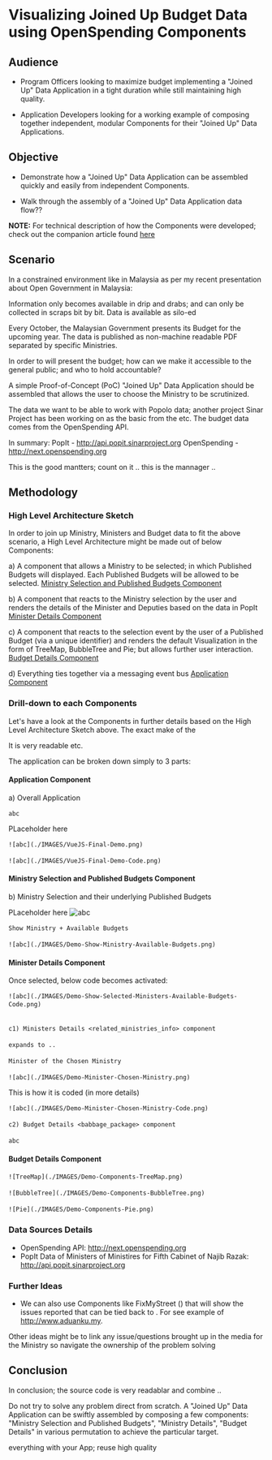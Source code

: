 # Visualizing Joined Up Budget Data using OpenSpending Components

## Audience

- Program Officers looking to maximize budget implementing a "Joined Up" Data Application in a tight duration while still maintaining high quality.

- Application Developers looking for a working example of composing together independent, modular Components for their "Joined Up" Data Applications.

## Objective

- Demonstrate how a "Joined Up" Data Application can be assembled quickly and easily from independent Components.

- Walk through the assembly of a "Joined Up" Data Application data flow??

**NOTE:** For technical description of how the Components were developed; check out the companion article found [here](./Porting-OpenSpending-Components-VueJS.md)

## Scenario

In a constrained environment like in Malaysia as per my recent presentation about Open Government in Malaysia:

Information only becomes available in drip and drabs; and can only be collected in scraps bit by bit.  Data is available as silo-ed

Every October, the Malaysian Government presents its Budget for the upcoming year.  The data is published as non-machine readable PDF separated by specific Ministries.

In order to will present the budget; how can we make it accessible to the general public; and who to hold accountable?

A simple Proof-of-Concept (PoC) "Joined Up" Data Application should be assembled that allows the user to choose the Ministry to be scrutinized.

The data we want to be able to work with Popolo data; another project Sinar Project has been working on as the basic from the etc.  The budget data comes from the OpenSpending API.  

In summary:
PopIt - http://api.popit.sinarproject.org
OpenSpending - http://next.openspending.org


This is the good mantters; count on it .. this is the mannager ..

## Methodology

### High Level Architecture Sketch

In order to join up Ministry, Ministers and Budget data to fit the above scenario, a High Level Architecture might be made out of below Components:

a) A component that allows a Ministry to be selected; in which Published Budgets will displayed.  Each Published Budgets will be allowed to be  selected. [Ministry Selection and Published Budgets Component](#ministry-selection-and-published-budgets-component)

b) A component that reacts to the Ministry selection by the user and renders the details of the Minister and Deputies based on the data in PopIt [Minister Details Component](#minister-details-component)

c) A component that reacts to the selection event by the user of a Published Budget (via a unique identifier) and renders the default Visualization in the form of TreeMap, BubbleTree and Pie; but allows  further user interaction. [Budget Details Component](#budget-details-component)

d) Everything ties together via a messaging event bus [Application Component](#application-component)

### Drill-down to each Components

Let's have a look at the Components in further details based on the High Level Architecture Sketch above.  The exact make of the 

It is very readable etc.

The application can be broken down simply to 3 parts:

#### Application Component

a) Overall Application

    abc

PLaceholder here 

    ![abc](./IMAGES/VueJS-Final-Demo.png)

    ![abc](./IMAGES/VueJS-Final-Demo-Code.png)

#### Ministry Selection and Published Budgets Component

b) Ministry Selection and their underlying Published Budgets
    
PLaceholder here ![abc](https://avatars-05.gitter.im/group/iv/3/57542d72c43b8c601977cdd3?s=48)

    Show Ministry + Available Budgets

    ![abc](./IMAGES/Demo-Show-Ministry-Available-Budgets.png)

#### Minister Details Component

Once selected, below code becomes activated:

    ![abc](./IMAGES/Demo-Show-Selected-Ministers-Available-Budgets-Code.png)


    c1) Ministers Details <related_ministries_info> component

    expands to ..

    Minister of the Chosen Ministry
     
    ![abc](./IMAGES/Demo-Minister-Chosen-Ministry.png)
    
This is how it is coded (in more details)
        
    ![abc](./IMAGES/Demo-Minister-Chosen-Ministry-Code.png)

    c2) Budget Details <babbage_package> component

    abc
    
#### Budget Details Component

    ![TreeMap](./IMAGES/Demo-Components-TreeMap.png)

    ![BubbleTree](./IMAGES/Demo-Components-BubbleTree.png)

    ![Pie](./IMAGES/Demo-Components-Pie.png)


### Data Sources Details

- OpenSpending API: http://next.openspending.org
- PopIt Data of Ministers of Ministires for Fifth Cabinet of Najib Razak: http://api.popit.sinarproject.org
 

### Further Ideas

- We can also use Components like FixMyStreet () that will show the issues reported that can be tied back to .  For see example of http://www.aduanku.my. 

Other ideas might be to link any issue/questions brought up in the media for the Ministry so navigate the ownership of the problem solving


## Conclusion

In conclusion; the source code is very readablar and combine ..

Do not try to solve any problem direct from scratch.  A "Joined Up" Data Application can be swiftly assembled by composing a few components: "Ministry Selection and Published Budgets", "Ministry Details", "Budget Details" in various permutation to achieve the particular target.

everything with your App; reuse high quality
